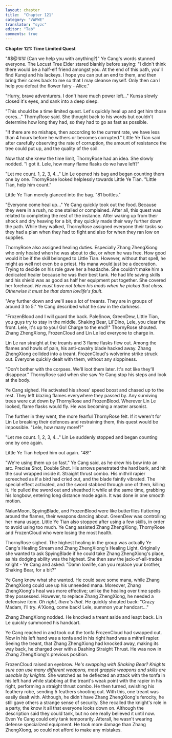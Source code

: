 ```yaml
---
layout: chapter
title:  "Chapter 121"
category: "VWPWE"
translator: "syzc"
editor: "Tab"
comments: true
---
```


**Chapter 121: Time Limited Quest**

"#$@!#!# (Can we help you with anything?)" Ye Cang's words stunned everyone. The Locust Tree Elder stared blankly before saying: "I didn't think there would be a half-elf friend amongst you. At the end of this path, you'll find Kunqi and his lackeys. I hope you can put an end to them, and then bring their cores back to me so that I may cleanse myself. Only then can I help you defeat the flower fairy - Alice."

"Hurry, brave adventurers. I don't have much power left..." Kunsa slowly closed it's eyes, and sank into a deep sleep.

"This should be a time limited quest. Let's quickly heal up and get him those cores..." ThornyRose said. She thought back to his words but couldn't determine how long they had, so they had to go as fast as possible.

"If there are no mishaps, then according to the current rate, we have less than 4 hours before he withers or becomes corrupted." Little Ye Tian said after carefully observing the rate of corruption, the amount of resistance the tree could put up, and the quality of the soil. 

Now that she knew the time limit, ThornyRose had an idea. She slowly nodded. "I got it. Lele, how many flame flasks do we have left?"

"Let me count. 1, 2, 3, 4..." Lin Le opened his bag and began counting them one by one. ThornyRose looked helplessly towards Little Ye Tian. "Little Tian, help him count."

Little Ye Tian merely glanced into the bag. "81 bottles."

"Everyone come heal up..." Ye Cang quickly took out the food. Because they were in a rush, no one stalled or complained. After all, this quest was related to completing the rest of the instance. After waking up from their shock and dry heaving for a bit, they quickly made their way further down the path. While they walked, ThornyRose assigned everyone their tasks so they had a plan when they had to fight and also for when they ran low on supplies.

ThornyRose also assigned healing duties. Especially Zhang ZhengXiong who only healed when he was about to die, or when he was free. How good would it be if the skill belonged to Little Tian. However, without that spell, he might as well not even be a priest. His mana would just be a decoration. Trying to decide on his role gave her a headache. She couldn't make him a dedicated healer because he was their best tank. He had life saving skills and his shield was as good as half her equipment put together. She covered her forehead. *He must have not taken his meds when he picked that class. Otherwise it must be that damn lowlife's fault.*

"Any further down and we'll see a lot of treants. They are in groups of around 3 to 5." Ye Cang described what he saw in the darkness.

"FrozenBlood and I will guard the back. PaleSnow, GreenDew, Little Tian, you guys try to stay in the middle. Shaking Bear, Lil'Dino, Lele, you clear the front. Lele, it's up to you! Go! Charge to the end!!" ThornyRose shouted. Zhang ZhengXiong, FrozenCloud and Lin Le led everyone to charge in.

Lin Le ran straight at the treants and 3 flame flasks flew out. Among the flames and howls of pain, his anti-cavalry blade hacked away. Zhang ZhengXiong collided into a treant. FrozenCloud's wolverine strike struck out. Everyone quickly dealt with them, without any sloppiness.

"Don't bother with the corpses. We'll loot them later. It's not like they'll disappear." ThornyRose said when she saw Ye Cang stop his steps and look at the body.

Ye Cang sighed. He activated his shoes' speed boost and chased up to the rest. They left blazing flames everywhere they passed by. Any surviving trees were cut down by ThornyRose and FrozenBlood. Wherever Lin Le looked, flame flasks would fly. He was becoming a master arsonist.

The further in they went, the more fearful ThornyRose felt. If it weren't for Lin Le breaking their defences and restraining them, this quest would be impossible. "Lele, how many more!?"

"Let me count. 1, 2, 3, 4..." Lin Le suddenly stopped and began counting one by one again.

Little Ye Tian helped him out again. "48!"

"We're using them up so fast." Ye Cang said, as he drew his bow into an arc. Precise Shot, Double Shot. His arrows penetrated the hard bark, and hit the soul wrapped inside it. Straight thrust combo. His mithril rapier screeched as if a bird had cried out, and the blade faintly vibrated. The special effect activated, and the sword stabbed through one of them, killing it. He pulled the sword out and sheathed it while at the same time, grabbing his longbow, entering long distance mode again. It was done in one smooth motion.

NalanMoon, SpyingBlade, and FrozenBlood were like butterflies fluttering around the flames, their weapons dancing about. GreenDew was controlling her mana usage. Little Ye Tian also stopped after using a few skills, in order to avoid using too much. Ye Cang assisted Zhang ZhengXiong, ThornyRose and FrozenCloud who were losing the most health. 

ThornyRose sighed. The highest healing in the group was actually Ye Cang's Healing Stream and Zhang ZhengXiong's Healing Light. Originally she wanted to ask SpyingBlade if he could take Zhang ZhengXiong's place, as his dodging ability was the highest. She then saw the jack-of-all-trades knight - Ye Cang and asked: "Damn lowlife, can you replace your brother, Shaking Bear, for a bit?"

Ye Cang knew what she wanted. He could save some mana, while Zhang ZhengXiong could use up his unneeded mana. Moreover, Zhang ZhengXiong's heal was more effective; unlike the healing over time spells they possessed. However, to replace Zhang ZhengXiong, he needed a defensive item. *Oh right, there's that.* He quickly shouted back: "Crazy Madam, I'll try. A'Xiong, come back! Lele, summon your handcart..."

Zhang ZhengXiong nodded. He knocked a treant aside and leapt back. Lin Le quickly summoned his handcart.

Ye Cang reached in and took out the tonfa FrozenCloud had swapped out. Now in his left hand was a tonfa and in his right hand was a mithril rapier. Seeing the treant, that Zhang ZhengXiong had knocked away, making its way back, he charged over with a Dashing Straight Thrust. He was now in Zhang ZhengXiong's previous position.

FrozenCloud raised an eyebrow. *He's swapping with Shaking Bear? Knights sure can use many different weapons, most grapple weapons and skills are useable by knights.* She watched as he deflected an attack with the tonfa in his left hand while stabbing at the treant's weak point with the rapier in his right, performing a straight thrust combo. He then turned, swishing his feathery robe, sending 5 feathers shooting out. With this, one treant was easily dealt with. Although, he didn't have Zhang ZhengXiong's ferocity, he still gave others a strange sense of security. She recalled the knight's role in a party, the know it all that everyone looks down on. Although the description said they could tank, but no one really believed it until now. Even Ye Cang could only tank temporarily. Afterall, he wasn't wearing defense specialized equipment. He took more damage than Zhang ZhengXiong, so could not afford to make any mistakes.
